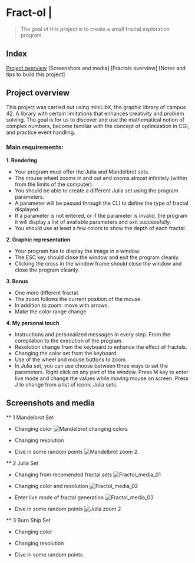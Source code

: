 # Fract-ol  |  <!-- [![daviles-'s 42 fract-ol Score](https://badge42.vercel.app/api/v2/cljnk09b8001108mj13orwiyl/project/3099410)](https://github.com/JaeSeoKim/badge42) -->
>The goal of this project is to create a small fractal exploration program.

## Index
[Project overview](#project-overview)
[Screenshots and media]
[Fractals overview]
[Notes and tips to build this project]


## Project overview

This project was carried out using miniLibX, the graphic library of campus 42. A library with certain limitations that enhances creativity and problem solving.
The goal is for us to discover and use the mathematical notion of complex numbers, become familiar with the concept of optimization in CGI, and practice event handling.

### Main requirements:
**1. Rendering**
* Your program must offer the Julia and Mandelbrot sets.
* The mouse wheel zooms in and out and zooms almost infinitely (within from the limits of the computer).
* You should be able to create a different Julia set using the program parameters.
* A parameter will be passed through the CLI to define the type of fractal displayed.
* If a parameter is not entered, or if the parameter is invalid, the program it will display a list of available parameters and exit successfully.
* You should use at least a few colors to show the depth of each fractal.

**2. Graphic representation**
* Your program has to display the image in a window.
* The ESC key should close the window and exit the program cleanly.
* Clicking the cross in the window frame should close the window and close the program cleanly.

**3. Bonus**
* One more different fractal.
* The zoom follows the current position of the mouse.
* In addition to zoom: move with arrows.
* Make the color range change

**4. My personal touch**
* Instructions and personalized messages in every step. From the compilation to the execution of the program.
* Resolution change from the keyboard to enhance the effect of fractals.
* Changing the color set from the keyboard.
* Use of the wheel and mouse buttons to zoom.
* In Julia set, you can use choose between three ways to set the parameters.
  Right click on any part of the window.
  Press M key to enter live mode and change the values while moving mouse on screen.
  Press J to change from a list of iconic Julia sets.

## Screenshots and media
** 1 Mandelbrot Set
* Changing color 
![Mandelbrot changing colors](https://github.com/Karsp/42-fract-ol/assets/32735225/40b182fa-eb1d-4cfb-9578-0a482acd8d1a)

* Changing resolution

* Dive in some random points
![Mandelbrot zoom 2](https://github.com/Karsp/42-fract-ol/assets/32735225/e36e495a-915c-4e69-bf01-101b4870aa02)

** 2 Julia Set
* Changing from recomended fractal sets 
![Fractol_media_01](https://github.com/Karsp/42-fract-ol/assets/32735225/24160870-685f-48cc-8ebc-54ab7acea899)

* Changing color and resolution
![Fractol_media_02](https://github.com/Karsp/42-fract-ol/assets/32735225/2d5a4d4a-d133-42c8-9219-8d1e318b1110)

* Enter live mode of fractal generation
![Fractol_media_03](https://github.com/Karsp/42-fract-ol/assets/32735225/f1b4676b-545f-432c-a7da-b88a26f12bd5)

* Dive in some random points
![Julia zoom 2](https://github.com/Karsp/42-fract-ol/assets/32735225/7c5bf72e-c953-4fc7-bd07-9557f1140661)


** 3 Burn Ship Set
* Changing color 

* Changing resolution

* Dive in some random points






